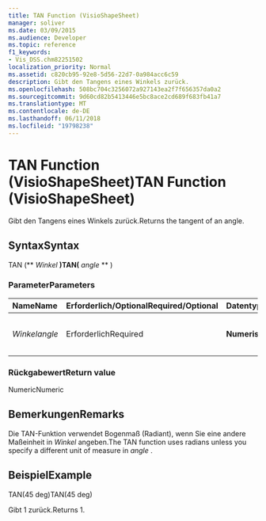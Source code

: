 ```yaml
---
title: TAN Function (VisioShapeSheet)
manager: soliver
ms.date: 03/09/2015
ms.audience: Developer
ms.topic: reference
f1_keywords:
- Vis_DSS.chm82251502
localization_priority: Normal
ms.assetid: c820cb95-92e8-5d56-22d7-0a984acc6c59
description: Gibt den Tangens eines Winkels zurück.
ms.openlocfilehash: 508bc704c3256072a927143ea2f7f656357da0a2
ms.sourcegitcommit: 9d60cd82b5413446e5bc8ace2cd689f683fb41a7
ms.translationtype: MT
ms.contentlocale: de-DE
ms.lasthandoff: 06/11/2018
ms.locfileid: "19798238"
---
```

# <a name="tan-function-visioshapesheet"></a><span data-ttu-id="39040-103">TAN Function (VisioShapeSheet)</span><span class="sxs-lookup"><span data-stu-id="39040-103">TAN Function (VisioShapeSheet)</span></span>

<span data-ttu-id="39040-104">Gibt den Tangens eines Winkels zurück.</span><span class="sxs-lookup"><span data-stu-id="39040-104">Returns the tangent of an angle.</span></span>
  
## <a name="syntax"></a><span data-ttu-id="39040-105">Syntax</span><span class="sxs-lookup"><span data-stu-id="39040-105">Syntax</span></span>

<span data-ttu-id="39040-106">TAN (** *Winkel* **)</span><span class="sxs-lookup"><span data-stu-id="39040-106">TAN(** *angle* ** )</span></span> 
  
### <a name="parameters"></a><span data-ttu-id="39040-107">Parameter</span><span class="sxs-lookup"><span data-stu-id="39040-107">Parameters</span></span>

|<span data-ttu-id="39040-108">**Name**</span><span class="sxs-lookup"><span data-stu-id="39040-108">**Name**</span></span>|<span data-ttu-id="39040-109">**Erforderlich/Optional**</span><span class="sxs-lookup"><span data-stu-id="39040-109">**Required/Optional**</span></span>|<span data-ttu-id="39040-110">**Datentyp**</span><span class="sxs-lookup"><span data-stu-id="39040-110">**Data Type**</span></span>|<span data-ttu-id="39040-111">**Beschreibung**</span><span class="sxs-lookup"><span data-stu-id="39040-111">**Description**</span></span>|
|:-----|:-----|:-----|:-----|
| <span data-ttu-id="39040-112">_Winkel_</span><span class="sxs-lookup"><span data-stu-id="39040-112">_angle_</span></span> <br/> |<span data-ttu-id="39040-113">Erforderlich</span><span class="sxs-lookup"><span data-stu-id="39040-113">Required</span></span>  <br/> |<span data-ttu-id="39040-114">**Numerisch**</span><span class="sxs-lookup"><span data-stu-id="39040-114">**Numeric**</span></span> <br/> |<span data-ttu-id="39040-115">Der Winkel, dessen den Tangens abgerufen werden soll.</span><span class="sxs-lookup"><span data-stu-id="39040-115">The angle of which to get the tangent.</span></span>  <br/> |
   
### <a name="return-value"></a><span data-ttu-id="39040-116">Rückgabewert</span><span class="sxs-lookup"><span data-stu-id="39040-116">Return value</span></span>

<span data-ttu-id="39040-117">Numeric</span><span class="sxs-lookup"><span data-stu-id="39040-117">Numeric</span></span>
  
## <a name="remarks"></a><span data-ttu-id="39040-118">Bemerkungen</span><span class="sxs-lookup"><span data-stu-id="39040-118">Remarks</span></span>

<span data-ttu-id="39040-119">Die TAN-Funktion verwendet Bogenmaß (Radiant), wenn Sie eine andere Maßeinheit in *Winkel* angeben.</span><span class="sxs-lookup"><span data-stu-id="39040-119">The TAN function uses radians unless you specify a different unit of measure in  *angle*  .</span></span> 
  
## <a name="example"></a><span data-ttu-id="39040-120">Beispiel</span><span class="sxs-lookup"><span data-stu-id="39040-120">Example</span></span>

<span data-ttu-id="39040-121">TAN(45 deg)</span><span class="sxs-lookup"><span data-stu-id="39040-121">TAN(45 deg)</span></span> 
  
<span data-ttu-id="39040-122">Gibt 1 zurück.</span><span class="sxs-lookup"><span data-stu-id="39040-122">Returns 1.</span></span> 
  

